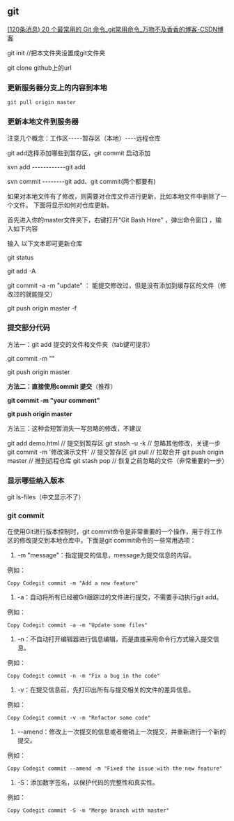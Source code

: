 ## git 

[(120条消息) 20 个最常用的 Git 命令_git常用命令_万物不及香香的博客-CSDN博客](https://blog.csdn.net/qq_53113396/article/details/124983800?utm_medium=distribute.pc_relevant.none-task-blog-2~default~baidujs_baidulandingword~default-1-124983800-blog-45847439.235^v36^pc_relevant_anti_vip_base&spm=1001.2101.3001.4242.2&utm_relevant_index=4)

git init //把本文件夹设置成git文件夹

git clone github上的url

### 更新服务器分支上的内容到本地

```python
git pull origin master
```

### 更新本地文件到服务器

注意几个概念：工作区-----暂存区（本地）----远程仓库

git add选择添加哪些到暂存区，git commit 启动添加

svn add ------------git add

svn commit --------git add、git commit(两个都要有)



如果对本地文件有了修改，则需要对仓库文件进行更新，比如本地文件中删除了一个文件。 下面将显示如何对仓库更新。

首先进入你的master文件夹下，右键打开“Git Bash Here” ，弹出命令窗口 ，输入如下内容

输入 以下文本即可更新仓库

git status

git add -A

git commit -a -m "update" ： 能提交修改过，但是没有添加到缓存区的文件（修改过的就能提交）

git push origin master -f

### 提交部分代码

方法一：git add 提交的文件和文件夹（tab键可提示）

git commit -m ""

git push origin master

**方法二：直接使用commit 提交**（推荐）

**git commit  <file>  -m "your comment"**

**git push origin master**

方法三：这种会短暂消失一写忽略的修改，不建议

git add demo.html // 提交到暂存区
git stash -u -k  // 忽略其他修改，关键一步
git commit -m '修改演示文件' // 提交暂存区
git pull // 拉取合并
git push origin master // 推到远程仓库
git stash pop // 恢复之前忽略的文件（非常重要的一步）



### 显示哪些纳入版本

git ls-files（中文显示不了）



### git commit

在使用Git进行版本控制时，git commit命令是非常重要的一个操作，用于将工作区的修改提交到本地仓库中。下面是git commit命令的一些常用选项：

1. -m "message"：指定提交的信息，message为提交信息的内容。

例如：

```
Copy Codegit commit -m "Add a new feature"
```

1. -a：自动将所有已经被Git跟踪过的文件进行提交，不需要手动执行git add。

例如：

```
Copy Codegit commit -a -m "Update some files"
```

1. -n：不自动打开编辑器进行信息编辑，而是直接采用命令行方式输入提交信息。

例如：

```
Copy Codegit commit -n -m "Fix a bug in the code"
```

1. -v：在提交信息前，先打印出所有与提交相关的文件的差异信息。

例如：

```
Copy Codegit commit -v -m "Refactor some code"
```

1. --amend：修改上一次提交的信息或者撤销上一次提交，并重新进行一个新的提交。

例如：

```
Copy Codegit commit --amend -m "Fixed the issue with the new feature"
```

1. -S：添加数字签名，以保护代码的完整性和真实性。

例如：

```
Copy Codegit commit -S -m "Merge branch with master"
```
